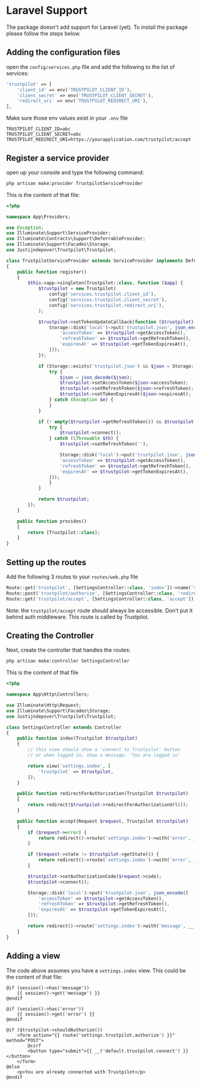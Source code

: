 # Laravel Support

The package doesn't add support for Laravel (yet). To install the package please follow the steps below.

## Adding the configuration files

open the `config/services.php` file and add the following to the list of services:

```php
'trustpilot' => [
    'client_id' => env('TRUSTPILOT_CLIENT_ID'),
    'client_secret' => env('TRUSTPILOT_CLIENT_SECRET'),
    'redirect_uri' => env('TRUSTPILOT_REDIRECT_URI'),
],
```

Make sure those env values exist in your `.env` file

```
TRUSTPILOT_CLIENT_ID=abc
TRUSTPILOT_CLIENT_SECRET=abc
TRUSTPILOT_REDIRECT_URI=https://yourapplication.com/trustpilot/accept
```

## Register a service provider

open up your console and type the following command:

```sh
php artisan make:provider TrustpilotServiceProvider
```

This is the content of that file:

```php
<?php

namespace App\Providers;

use Exception;
use Illuminate\Support\ServiceProvider;
use Illuminate\Contracts\Support\DeferrableProvider;
use Illuminate\Support\Facades\Storage;
use Justijndepover\Trustpilot\Trustpilot;

class TrustpilotServiceProvider extends ServiceProvider implements DeferrableProvider
{
    public function register()
    {
        $this->app->singleton(Trustpilot::class, function ($app) {
            $trustpilot = new Trustpilot(
                config('services.trustpilot.client_id'),
                config('services.trustpilot.client_secret'),
                config('services.trustpilot.redirect_uri'),
            );

            $trustpilot->setTokenUpdateCallback(function ($trustpilot) {
                Storage::disk('local')->put('trustpilot.json', json_encode([
                    'accessToken' => $trustpilot->getAccessToken(),
                    'refreshToken' => $trustpilot->getRefreshToken(),
                    'expiresAt' => $trustpilot->getTokenExpiresAt(),
                ]));
            });

            if (Storage::exists('trustpilot.json') && $json = Storage::get('trustpilot.json')) {
                try {
                    $json = json_decode($json);
                    $trustpilot->setAccessToken($json->accessToken);
                    $trustpilot->setRefreshToken($json->refreshToken);
                    $trustpilot->setTokenExpiresAt($json->expiresAt);
                } catch (Exception $e) {
                }
            }

            if (! empty($trustpilot->getRefreshToken()) && $trustpilot->shouldRefreshToken()) {
                try {
                    $trustpilot->connect();
                } catch (\Throwable $th) {
                    $trustpilot->setRefreshToken('');

                    Storage::disk('local')->put('trustpilot.json', json_encode([
                    'accessToken' => $trustpilot->getAccessToken(),
                    'refreshToken' => $trustpilot->getRefreshToken(),
                    'expiresAt' => $trustpilot->getTokenExpiresAt(),
                ]));
                }
            }

            return $trustpilot;
        });
    }

    public function provides()
    {
        return [Trustpilot::class];
    }
}
```

## Setting up the routes

Add the following 3 routes to your `routes/web.php` file

```php
Route::get('trustpilot', [SettingsController::class, 'index'])->name('settings.index');
Route::post('trustpilot/authorize', [SettingsController::class, 'redirectForAuthorization'])->name('settings.trustpilot.authorize');
Route::get('trustpilot/accept', [SettingsController::class, 'accept']);
```

Note: the `trustpilot/accept` route should always be accessible. Don't put it behind auth middleware. This route is called by Trustpilot.

## Creating the Controller

Next, create the controller that handles the routes:

```sh
php artisan make:controller SettingsController
```

This is the content of that file

```php
<?php

namespace App\Http\Controllers;

use Illuminate\Http\Request;
use Illuminate\Support\Facades\Storage;
use Justijndepover\Trustpilot\Trustpilot;

class SettingsController extends Controller
{
    public function index(Trustpilot $trustpilot)
    {
        // this view should show a 'connect to Trustpilot' button
        // or when logged in, show a message: 'You are logged in'

        return view('settings.index', [
            'trustpilot' => $trustpilot,
        ]);
    }

    public function redirectForAuthorization(Trustpilot $trustpilot)
    {
        return redirect($trustpilot->redirectForAuthorizationUrl());
    }

    public function accept(Request $request, Trustpilot $trustpilot)
    {
        if ($request->error) {
            return redirect()->route('settings.index')->with('error', __('The user refused to connect'));
        }

        if ($request->state != $trustpilot->getState()) {
            return redirect()->route('settings.index')->with('error', __('The state parameter doesn\'t match.'));
        }

        $trustpilot->setAuthorizationCode($request->code);
        $trustpilot->connect();

        Storage::disk('local')->put('trustpilot.json', json_encode([
            'accessToken' => $trustpilot->getAccessToken(),
            'refreshToken' => $trustpilot->getRefreshToken(),
            'expiresAt' => $trustpilot->getTokenExpiresAt(),
        ]));

        return redirect()->route('settings.index')->with('message', __('You are connected with Trustpilot'));
    }
}
```

## Adding a view

The code above assumes you have a `settings.index` view. This could be the content of that file:

```blade.php
@if (session()->has('message'))
    {{ session()->get('message') }}
@endif

@if (session()->has('error'))
    {{ session()->get('error') }}
@endif

@if ($trustpilot->shouldAuthorize())
    <form action="{{ route('settings.trustpilot.authorize') }}" method="POST">
        @csrf
        <button type="submit">{{ __('default.trustpilot.connect') }}</button>
    </form>
@else
    <p>You are already connected with Trustpilot</p>
@endif
```
